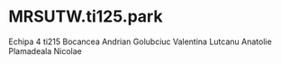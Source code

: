 # MRSUTW.ti125.park
Echipa 4
ti215
Bocancea Andrian
Golubciuc Valentina
Lutcanu Anatolie
Plamadeala Nicolae
